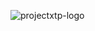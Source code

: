 ![projectxtp-logo](https://github.com/user-attachments/assets/ff9c70a9-37bb-43fe-a54e-47f3d9920980)
